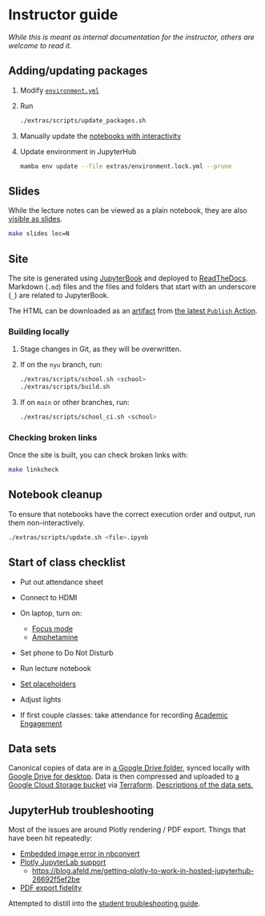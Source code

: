 # Instructor guide

_While this is meant as internal documentation for the instructor, others are welcome to read it._

## Adding/updating packages

1. Modify [`environment.yml`](https://github.com/afeld/python-public-policy/blob/main/extras/environment.yml)
1. Run

   ```sh
   ./extras/scripts/update_packages.sh
   ```

1. Manually update the [notebooks with interactivity](https://github.com/afeld/python-public-policy/blob/main/extras/scripts/interactive_check.sh)
1. Update environment in JupyterHub

   ```sh
   mamba env update --file extras/environment.lock.yml --prune
   ```
## Slides

While the lecture notes can be viewed as a plain notebook, they are also [visible as slides](https://nbconvert.readthedocs.io/en/latest/usage.html#reveal-js-html-slideshow).

```sh
make slides lec=N
```

## Site

The site is generated using [JupyterBook](https://jupyterbook.org/) and deployed to [ReadTheDocs](https://readthedocs.org/). Markdown (`.md`) files and the files and folders that start with an underscore (`_`) are related to JupyterBook.

The HTML can be downloaded as an [artifact](https://docs.github.com/en/actions/writing-workflows/choosing-what-your-workflow-does/storing-and-sharing-data-from-a-workflow) from [the latest `Publish` Action](https://github.com/afeld/python-public-policy/actions/workflows/publish.yml).

### Building locally

1. Stage changes in Git, as they will be overwritten.
1. If on the `nyu` branch, run:

   ```sh
   ./extras/scripts/school.sh <school>
   ./extras/scripts/build.sh
   ```

1. If on `main` or other branches, run:

   ```sh
   ./extras/scripts/school_ci.sh <school>
   ```

### Checking broken links

Once the site is built, you can check broken links with:

```sh
make linkcheck
```

## Notebook cleanup

To ensure that notebooks have the correct execution order and output, run them non-interactively.

```sh
./extras/scripts/update.sh <file>.ipynb
```

## Start of class checklist

- Put out attendance sheet
- Connect to HDMI
- On laptop, turn on:
  - [Focus mode](https://support.apple.com/guide/mac-help/set-up-a-focus-to-stay-on-task-mchl613dc43f/mac)
  - [Amphetamine](https://apps.apple.com/us/app/amphetamine/id937984704?mt=12)
- Set phone to Do Not Disturb
- Run lecture notebook

- [Set placeholders](https://settings-spring.rcnyu.org/)
- Adjust lights
- If first couple classes: take attendance for recording [Academic Engagement](https://www.nyu.edu/students/student-information-and-resources/registration-records-and-graduation/albert-help/training/faculty/academic-engagement.html)
## Data sets

Canonical copies of data are in [a Google Drive folder](https://drive.google.com/drive/folders/1oCKV6NfvGO007aynTmSSbr1kzqXi4dHV), synced locally with [Google Drive for desktop](https://support.google.com/a/users/answer/9965580). Data is then compressed and uploaded to [a Google Cloud Storage bucket](https://console.cloud.google.com/storage/browser/python-public-policy/data) via [Terraform](https://github.com/afeld/python-public-policy/tree/main/extras/terraform). [Descriptions of the data sets.](https://github.com/afeld/python-public-policy/blob/main/extras/terraform/data.tf)

## JupyterHub troubleshooting

Most of the issues are around Plotly rendering / PDF export. Things that have been hit repeatedly:

- [Embedded image error in nbconvert](https://github.com/jupyter/nbconvert/issues/2173)
- [Plotly JupyterLab support](https://plotly.com/python/getting-started/#JupyterLab-Support)
  - https://blog.afeld.me/getting-plotly-to-work-in-hosted-jupyterhub-26692f5ef2be
- [PDF export fidelity](https://github.com/jupyterlab/jupyterlab/issues/12113)

Attempted to distill into the [student troubleshooting guide](https://python-public-policy.afeld.me/en/nyu/assignments.html#pdf-export).
